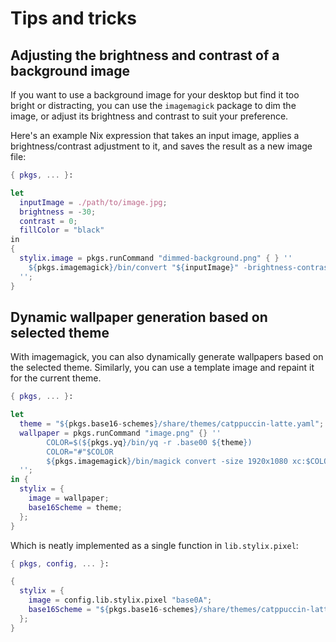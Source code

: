 # Tips and tricks

## Adjusting the brightness and contrast of a background image

If you want to use a background image for your desktop but find it too bright or distracting, you can use the `imagemagick` package to dim the image, or adjust its brightness and contrast to suit your preference.

Here's an example Nix expression that takes an input image, applies a brightness/contrast adjustment to it, and saves the result as a new image file:

```nix
{ pkgs, ... }:

let
  inputImage = ./path/to/image.jpg;
  brightness = -30;
  contrast = 0;
  fillColor = "black"
in
{
  stylix.image = pkgs.runCommand "dimmed-background.png" { } ''
    ${pkgs.imagemagick}/bin/convert "${inputImage}" -brightness-contrast ${brightness},${contrast} -fill ${fillColor} $out
  '';
}
```

## Dynamic wallpaper generation based on selected theme

With imagemagick, you can also dynamically generate wallpapers based on the selected theme.
Similarly, you can use a template image and repaint it for the current theme.

```nix
{ pkgs, ... }:

let
  theme = "${pkgs.base16-schemes}/share/themes/catppuccin-latte.yaml";
  wallpaper = pkgs.runCommand "image.png" {} ''
        COLOR=$(${pkgs.yq}/bin/yq -r .base00 ${theme})
        COLOR="#"$COLOR
        ${pkgs.imagemagick}/bin/magick convert -size 1920x1080 xc:$COLOR $out
  '';
in {
  stylix = {
    image = wallpaper;
    base16Scheme = theme;
  };
}
```

Which is neatly implemented as a single function in `lib.stylix.pixel`:

```nix
{ pkgs, config, ... }:

{
  stylix = {
    image = config.lib.stylix.pixel "base0A";
    base16Scheme = "${pkgs.base16-schemes}/share/themes/catppuccin-latte.yaml";
  };
}
```
